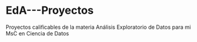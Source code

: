 # EdA---Proyectos
Proyectos calificables de la materia Análisis Exploratorio de Datos para mi MsC en Ciencia de Datos
